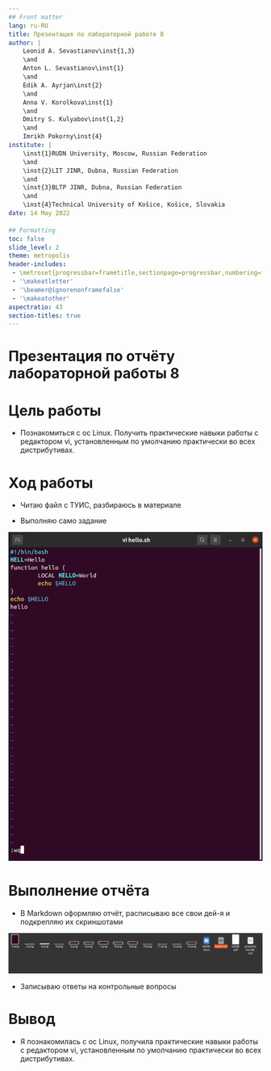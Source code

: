 ```yaml
---
## Front matter
lang: ru-RU
title: Презентация по лабораторной работе 8
author: |
	Leonid A. Sevastianov\inst{1,3}
	\and
	Anton L. Sevastianov\inst{1}
	\and
	Edik A. Ayrjan\inst{2}
	\and
	Anna V. Korolkova\inst{1}
	\and
	Dmitry S. Kulyabov\inst{1,2}
	\and
	Imrikh Pokorny\inst{4}
institute: |
	\inst{1}RUDN University, Moscow, Russian Federation
	\and
	\inst{2}LIT JINR, Dubna, Russian Federation
	\and
	\inst{3}BLTP JINR, Dubna, Russian Federation
	\and
	\inst{4}Technical University of Košice, Košice, Slovakia
date: 14 May 2022

## Formatting
toc: false
slide_level: 2
theme: metropolis
header-includes: 
 - \metroset{progressbar=frametitle,sectionpage=progressbar,numbering=fraction}
 - '\makeatletter'
 - '\beamer@ignorenonframefalse'
 - '\makeatother'
aspectratio: 43
section-titles: true
---
```


# Презентация по отчёту лабораторной работы 8

# Цель работы

- Познакомиться с ос Linux. Получить практические навыки работы с редактором vi, установленным по умолчанию практически во всех дистрибутивах.

# Ход работы

- Читаю файл с ТУИС, разбираюсь в материале 

- Выполняю само задание 

![1](1.png)

# Выполнение отчёта 

- В Markdown оформляю отчёт, расписываю все свои дей-я и подкрепляю их скриншотами 

![2](100.png) 

- Записываю ответы на контрольные вопросы

# Вывод 

- Я познакомилась с ос Linux, получила практические навыки работы с редактором vi, установленным по умолчанию практически во всех дистрибутивах.